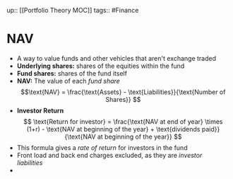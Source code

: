 up:: [[Portfolio Theory MOC]]
tags:: #Finance  
# NAV
- A way to value funds and other vehicles that aren't exchange traded
- **Underlying shares:** shares of the equities within the fund
- **Fund shares:** shares of the fund itself
- **NAV:** The value of each *fund share*
$$\text{NAV} = \frac{\text{Assets} - \text{Liabilities}}{\text{Number of Shares}} $$
- **Investor Return**
$$ \text{Return for investor} = \frac{\text{NAV at end of year} \times (1+r) - \text{NAV at beginning of the year} + \text{dividends paid}}{\text{NAV at beginning of the year}} $$
- This formula gives a *rate of return* for investors in the fund
- Front load and back end charges excluded, as they are *investor liabilities*
- 